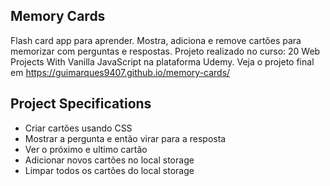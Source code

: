 ## Memory Cards

Flash card app para aprender. Mostra, adiciona e remove cartões para memorizar com perguntas e respostas. Projeto realizado no curso: 20 Web Projects With Vanilla JavaScript na plataforma Udemy. Veja o projeto final em https://guimarques9407.github.io/memory-cards/

## Project Specifications

- Criar cartões usando CSS
- Mostrar a pergunta e então virar para a resposta
- Ver o próximo e ultimo cartão
- Adicionar novos cartões no local storage
- Limpar todos os cartões do local storage

